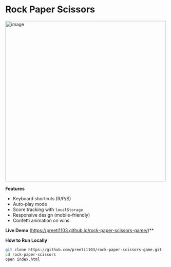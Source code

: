 # Rock Paper Scissors

<img width="500" height="500" alt="image" src="https://github.com/user-attachments/assets/b95c2154-2bae-4051-9f37-572129b05b27" />

**Features**  
- Keyboard shortcuts (R/P/S)  
- Auto-play mode  
- Score tracking with `localStorage`  
- Responsive design (mobile-friendly)  
- Confetti animation on wins  

**Live Demo**
(https://preeti1103.github.io/rock-paper-scissors-game/)**  

**How to Run Locally**
```bash
git clone https://github.com/preeti1103/rock-paper-scissors-game.git
cd rock-paper-scissors
open index.html
